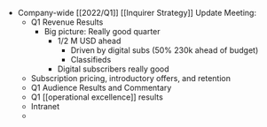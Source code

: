 - Company-wide [[2022/Q1]] [[Inquirer Strategy]] Update Meeting:
	- Q1 Revenue Results
		- Big picture: Really good quarter
			- 1/2 M USD ahead
				- Driven by digital subs (50% 230k ahead of budget)
				- Classifieds
			- Digital subscribers really good
	- Subscription pricing, introductory offers, and retention
	- Q1 Audience Results and Commentary
	- Q1 [[operational excellence]] results
	- Intranet
	-